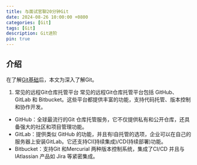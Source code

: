 ```yaml
---
title: 与面试官聊20分钟Git
date: 2024-08-26 10:00:00 +0800
categories: [Git]
tags: [Git]
description: Git进阶
pin: true
---
```


## 介绍
在了解[Git基础](https://dengyaqi.github.io/posts/primary-git/)后，本文为深入了解Git。

1. 常见的远程Git仓库托管平台
常见的远程Git仓库托管平台包括 GitHub、GitLab 和 Bitbucket。这些平台都提供丰富的功能，支持代码托管、版本控制和协作开发。
- GitHub：全球最流行的Git 仓库托管服务，它不仅提供私有和公开仓库，还具备强大的社区和项目管理功能。
- GitLab：提供类似 GitHub 的功能，并且有l自托管的选项，企业可以在自己的服务器上安装GitLab。它还支持CI(持续集成)/CD(持续部署)功能。
- Bitbucket：支持Git 和Mercurial 两种版本控制系统，集成了CI/CD 并且与lAtlassian 产品如 Jira 等紧密集成。



